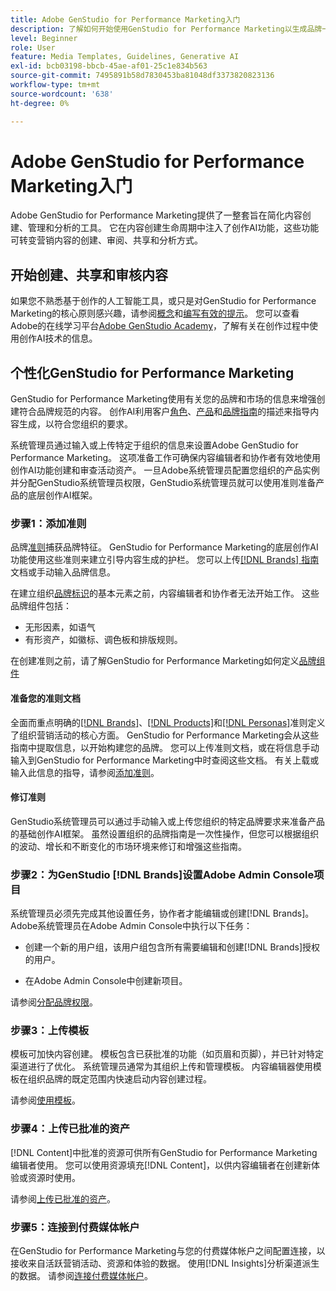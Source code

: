 ```yaml
---
title: Adobe GenStudio for Performance Marketing入门
description: 了解如何开始使用GenStudio for Performance Marketing以生成品牌一致的营销内容并加快促销活动管理。
level: Beginner
role: User
feature: Media Templates, Guidelines, Generative AI
exl-id: bcb03198-bbcb-45ae-af01-25c1e834b563
source-git-commit: 7495891b58d7830453ba81048df3373820823136
workflow-type: tm+mt
source-wordcount: '638'
ht-degree: 0%

---
```


# Adobe GenStudio for Performance Marketing入门

Adobe GenStudio for Performance Marketing提供了一整套旨在简化内容创建、管理和分析的工具。 它在内容创建生命周期中注入了创作AI功能，这些功能可转变营销内容的创建、审阅、共享和分析方式。

## 开始创建、共享和审核内容

如果您不熟悉基于创作的人工智能工具，或只是对GenStudio for Performance Marketing的核心原则感兴趣，请参阅[概念](/help/user-guide/concepts.md)和[编写有效的提示](/help/user-guide/effective-prompts.md)。 您可以查看Adobe的在线学习平台[Adobe GenStudio Academy](https://learningmanager.adobe.com/genstudioacademy)，了解有关在创作过程中使用创作AI技术的信息。

## 个性化GenStudio for Performance Marketing

GenStudio for Performance Marketing使用有关您的品牌和市场的信息来增强创建符合品牌规范的内容。 创作AI利用客户[角色](/help/user-guide/guidelines/personas.md)、[产品](/help/user-guide/guidelines/products.md)和[品牌指南](/help/user-guide/guidelines/overview.md)的描述来指导内容生成，以符合您组织的要求。

系统管理员通过输入或上传特定于组织的信息来设置Adobe GenStudio for Performance Marketing。 这项准备工作可确保内容编辑者和协作者有效地使用创作AI功能创建和审查活动资产。 一旦Adobe系统管理员配置您组织的产品实例并分配GenStudio系统管理员权限，GenStudio系统管理员就可以使用准则准备产品的底层创作AI框架。

### 步骤1：添加准则

品牌[准则](/help/user-guide/guidelines/overview.md)捕获品牌特征。 GenStudio for Performance Marketing的底层创作AI功能使用这些准则来建立引导内容生成的护栏。 您可以上传[[!DNL Brands] 指南](/help/user-guide/guidelines/brands.md)文档或手动输入品牌信息。

在建立组织[品牌标识](/help/user-guide/guidelines/brands.md)的基本元素之前，内容编辑者和协作者无法开始工作。 这些品牌组件包括：

* 无形因素，如语气
* 有形资产，如徽标、调色板和排版规则。

在创建准则之前，请了解GenStudio for Performance Marketing如何定义[品牌组件](/help/user-guide/guidelines/brands.md)

#### 准备您的准则文档

全面而重点明确的[[!DNL Brands]](/help/user-guide/guidelines/brands.md)、[[!DNL Products]](/help/user-guide/guidelines/products.md)和[[!DNL Personas]](/help/user-guide/guidelines/personas.md)准则定义了组织营销活动的核心方面。 GenStudio for Performance Marketing会从这些指南中提取信息，以开始构建您的品牌。 您可以上传准则文档，或在将信息手动输入到GenStudio for Performance Marketing中时查阅这些文档。 有关上载或输入此信息的指导，请参阅[添加准则](/help/user-guide/guidelines/overview.md)。

#### 修订准则

GenStudio系统管理员可以通过手动输入或上传您组织的特定品牌要求来准备产品的基础创作AI框架。 虽然设置组织的品牌指南是一次性操作，但您可以根据组织的波动、增长和不断变化的市场环境来修订和增强这些指南。

### 步骤2：为GenStudio [!DNL Brands]设置Adobe Admin Console项目

系统管理员必须先完成其他设置任务，协作者才能编辑或创建[!DNL Brands]。 Adobe系统管理员在Adobe Admin Console中执行以下任务：

* 创建一个新的用户组，该用户组包含所有需要编辑和创建[!DNL Brands]授权的用户。

* 在Adobe Admin Console中创建新项目。

请参阅[分配品牌权限](configure-brand-permissions.md)。

### 步骤3：上传模板

模板可加快内容创建。 模板包含已获批准的功能（如页眉和页脚），并已针对特定渠道进行了优化。 系统管理员通常为其组织上传和管理模板。 内容编辑器使用模板在组织品牌的既定范围内快速启动内容创建过程。

请参阅[使用模板](/help/user-guide/content/use-templates.md)。

### 步骤4：上传已批准的资产

[!DNL Content]中批准的资源可供所有GenStudio for Performance Marketing编辑者使用。 您可以使用资源填充[!DNL Content]，以供内容编辑者在创建新体验或资源时使用。

请参阅[上传已批准的资产](/help/user-guide/content/manage-assets.md)。

### 步骤5：连接到付费媒体帐户

在GenStudio for Performance Marketing与您的付费媒体帐户之间配置连接，以接收来自活跃营销活动、资源和体验的数据。 使用[!DNL Insights]分析渠道派生的数据。 请参阅[连接付费媒体帐户](/help/user-guide/connectors/connect-channel.md)。

